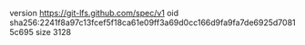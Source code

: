 version https://git-lfs.github.com/spec/v1
oid sha256:2241f8a97c13fcef5f18ca61e09ff3a69d0cc166d9fa9fa7de6925d70815c695
size 3128
